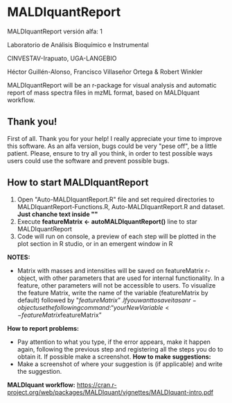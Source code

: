 # MALDIquantReport

MALDIquantReport versión alfa: 1

Laboratorio de Análisis Bioquímico e Instrumental

CINVESTAV-Irapuato, UGA-LANGEBIO

Héctor Guillén-Alonso, Francisco Villaseñor Ortega & Robert Winkler

MALDIquantReport will be an r-package for visual analysis and automatic report of mass spectra files in mzML format, based on MALDIquant workflow.

## Thank you!
First of all. Thank you for your help! I really appreciate your time to improve this software. 
As an alfa version, bugs could be very "pese off", be a little patient. Please, ensure to try all you think, in order to test possible ways users could use the software and prevent possible bugs.

## How to start MALDIquantReport

1. Open "Auto-MALDIquantReport.R" file and set required directories to MALDIquantReport-Functions.R, Auto-MALDIquantReport.R and dataset. **Just chanche text inside ""**
2. Execute **featureMatrix <- autoMALDIquantReport()** line to star MALDIquantReport
3. Code will run on console, a preview of each step will be plotted in the plot section in R studio, or in an emergent window in R

**NOTES:**

* Matrix with masses and intensities will be saved on featureMatrix r-object, with other parameters that are used for internal functionality. In a feature, other parameters will not be accessible to users. To visualize the feature Matrix, write the name of the variable (featureMatrix by default) followed by "$featureMatrix”. If you want to save it as an r-object use the following command: “yourNewVariable <- featureMatrix$featureMatrix”

 **How to report problems:** 
 * Pay attention to what you type, if the error appears, make it happen again, following the previous step and registering all the steps you do to obtain it. If possible make a screenshot.
**How to make suggestions:**
* Make a screenshot of where your suggestion is (if applicable) and write the suggestion.

**MALDIquant workflow:** https://cran.r-project.org/web/packages/MALDIquant/vignettes/MALDIquant-intro.pdf
